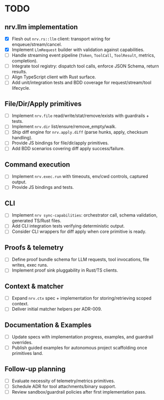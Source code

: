 # TODO

## nrv.llm implementation
- [x] Flesh out `nrv.rs::llm` client: transport wiring for enqueue/stream/cancel.
- [x] Implement `LlmRequest` builder with validation against capabilities.
- [ ] Handle streaming event pipeline (`Token`, `ToolCall`, `ToolResult`, metrics, completion).
- [ ] Integrate tool registry: dispatch tool calls, enforce JSON Schema, return results.
- [ ] Align TypeScript client with Rust surface.
- [ ] Add unit/integration tests and BDD coverage for request/stream/tool lifecycle.

## File/Dir/Apply primitives
- [ ] Implement `nrv.file` read/write/stat/remove/exists with guardrails + tests.
- [ ] Implement `nrv.dir` list/ensure/remove_empty/walk.
- [ ] Ship diff engine for `nrv.apply.diff` (parse hunks, apply, checksum handling).
- [ ] Provide JS bindings for file/dir/apply primitives.
- [ ] Add BDD scenarios covering diff apply success/failure.

## Command execution
- [ ] Implement `nrv.exec.run` with timeouts, env/cwd controls, captured output.
- [ ] Provide JS bindings and tests.

## CLI
- [ ] Implement `nrv sync-capabilities`: orchestrator call, schema validation, generated TS/Rust files.
- [ ] Add CLI integration tests verifying deterministic output.
- [ ] Consider CLI wrappers for diff apply when core primitive is ready.

## Proofs & telemetry
- [ ] Define proof bundle schema for LLM requests, tool invocations, file writes, exec runs.
- [ ] Implement proof sink pluggability in Rust/TS clients.

## Context & matcher
- [ ] Expand `nrv.ctx` spec + implementation for storing/retrieving scoped context.
- [ ] Deliver initial matcher helpers per ADR-009.

## Documentation & Examples
- [ ] Update specs with implementation progress, examples, and guardrail overrides.
- [ ] Publish guided examples for autonomous project scaffolding once primitives land.

## Follow-up planning
- [ ] Evaluate necessity of telemetry/metrics primitives.
- [ ] Schedule ADR for tool attachments/binary support.
- [ ] Review sandbox/guardrail policies after first implementation pass.
